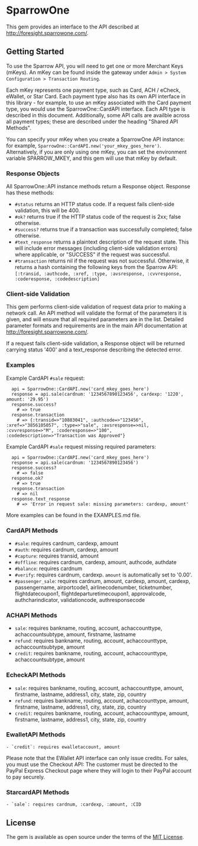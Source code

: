 # SparrowOne

This gem provides an interface to the API described at http://foresight.sparrowone.com/.

## Getting Started

To use the Sparrow API, you will need to get one or more Merchant Keys (mKeys).
An mKey can be found inside the gateway under `Admin > System Configuration > Transaction Routing`.

Each mKey represents one payment type, such as Card, ACH / eCheck, eWallet, or Star Card. Each payment type also has its own API interface in this library - for example, to use an mKey associated with the Card payment type, you would use the SparrowOne::CardAPI interface. Each API type is described in this document. Additionally, some API calls are availble across all payment types; these are described under the heading "Shared API Methods".

You can specify your mKey when you create a SparrowOne API instance: for example, `SparrowOne::CardAPI.new('your_mkey_goes_here')`. Alternatively, if you are only using one mKey, you can set the environment variable SPARROW_MKEY, and this gem will use that mKey by default.

### Response Objects

All SparrowOne::API instance methods return a Response object. Response has these methods:
  - `#status` returns an HTTP status code. If a request fails client-side validation, this will be 400.
  - `#ok?` returns true if the HTTP status code of the request is 2xx; false otherwise.
  - `#success?` returns true if a transaction was successfully completed; false otherwise.
  - `#text_response` returns a plaintext description of the request state. This will include error messages (including client-side validation errors) where applicable, or "SUCCESS" if the request was successful.
  - `#transaction` returns nil if the request was not successful. Otherwise, it returns a hash containing the following keys from the Sparrow API: `[:transid, :authcode, :xref, :type, :avsresponse, :cvvresponse, :coderesponse, :codedescription]`

### Client-side Validation
This gem performs client-side validation of request data prior to making a network call. An API method will validate the format of the parameters it is given, and will ensure that all required parameters are in the list. Detailed parameter formats and requirements are in the main API documentation at http://foresight.sparrowone.com/.

If a request fails client-side validation, a Response object will be returned carrying status '400' and a text_response describing the detected error.

### Examples

Example CardAPI `#sale` request:
```
  api = SparrowOne::CardAPI.new('card_mkey_goes_here')
  response = api.sale(cardnum: '1234567890123456', cardexp: '1220', amount: '29.95')
  response.success?
    # => true
  response.transaction
    # => {:transid=>"10883041", :authcode=>"123456", :xref=>"3856105057", :type=>"sale", :avsresponse=>nil, :cvvresponse=>"M", :coderesponse=>"100", :codedescription=>"Transaction was Approved"}
```

Example CardAPI `#sale` request missing required parameters:
```
  api = SparrowOne::CardAPI.new('card_mkey_goes_here')
  response = api.sale(cardnum: '1234567890123456')
  response.success?
    # => false
  response.ok?
    # => true
  response.transaction
    # => nil
  response.text_response
    # => 'Error in request sale: missing parameters: cardexp, amount'
```

More examples can be found in the EXAMPLES.md file.

### CardAPI Methods
  - `#sale`: requires cardnum, cardexp, amount
  - `#auth`: requires cardnum, cardexp, amount
  - `#capture`: requires transid, amount
  - `#offline`: requires cardnum, cardexp, amount, authcode, authdate
  - `#balance`: requires cardnum
  - `#verify`: requires cardnum, cardexp. `amount` is automatically set to '0.00'.
  - `#passenger_sale`: requires cardnum, amount, cardexp, amount, cardexp, passengername, airportcode1, airlinecodenumber, ticketnumber, flightdatecoupon1, flightdeparturetimecoupon1, approvalcode, authcharindicator, validationcode, authresponsecode

### ACHAPI Methods
   - `sale`: requires bankname, routing, account, achaccounttype, achaccountsubtype, amount, firstname, lastname
   - `refund`: requires bankname, routing, account, achaccounttype, achaccountsubtype, amount
   - `credit`: requires bankname, routing, account, achaccounttype, achaccountsubtype, amount

### EcheckAPI Methods
   - `sale`: requires bankname, routing, account, achaccounttype, amount, firstname, lastname, address1, city, state, zip, country
   - `refund`: requires bankname, routing, account, achaccounttype, amount, firstname, lastname, address1, city, state, zip, country
   - `credit`: requires bankname, routing, account, achaccounttype, amount, firstname, lastname, address1, city, state, zip, country

### EwalletAPI Methods
    - `credit`: requires ewalletaccount, amount
  Please note that the EWallet API interface can only issue credits. For sales, you must use the Checkout API: The customer must be directed to the PayPal Express Checkout page where they will login to their PayPal account to pay securely.

### StarcardAPI Methods
    - `sale`: requires cardnum, :cardexp, :amount, :CID

## License

The gem is available as open source under the terms of the [MIT License](https://opensource.org/licenses/MIT).
